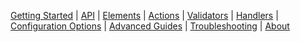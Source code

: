 [Getting Started](/doc) | [API](/doc/api) | [Elements](/doc/elements) | [Actions](/doc/actions) | [Validators](doc/validators) | [Handlers](/doc/handlers) | [Configuration Options](/doc/config) | [Advanced Guides](/doc/advanced) | [Troubleshooting](/doc/troubleshooting) | [About](/doc/about)
